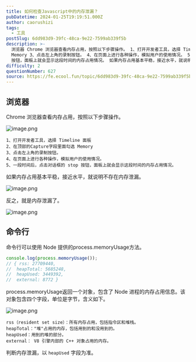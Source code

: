 ```yaml
---
title: 如何检查Javascript中的内存泄漏？
pubDatetime: 2024-01-25T19:19:51.000Z
author: caorushizi
tags:
  - 工具
postSlug: 6dd983d9-39fc-48ca-9e22-7599ab339f5b
description: >-
  浏览器 Chrome 浏览器查看内存占用，按照以下步骤操作。 1、打开开发者工具，选择 Timeline 面板 2、在顶部的Capture字段里面勾选
  Memory 3、点击左上角的录制按钮。 4、在页面上进行各种操作，模拟用户的使用情况。 5、一段时间后，点击对话框的 stop
  按钮，面板上就会显示这段时间的内存占用情况。 如果内存占用基本平稳，接近水平，就说明不存在内存泄漏。 反之，就是内存泄
difficulty: 2
questionNumber: 627
source: https://fe.ecool.fun/topic/6dd983d9-39fc-48ca-9e22-7599ab339f5b
---
```


## 浏览器

Chrome 浏览器查看内存占用，按照以下步骤操作。

![image.png](https://static.ecool.fun//article/b822300b-cf04-4c9f-9d88-06bd331726c0.png)

```
1、打开开发者工具，选择 Timeline 面板
2、在顶部的Capture字段里面勾选 Memory
3、点击左上角的录制按钮。
4、在页面上进行各种操作，模拟用户的使用情况。
5、一段时间后，点击对话框的 stop 按钮，面板上就会显示这段时间的内存占用情况。
```

如果内存占用基本平稳，接近水平，就说明不存在内存泄漏。

![image.png](https://static.ecool.fun//article/5b616638-2dbc-49a7-9bde-97271ec206b1.png)

反之，就是内存泄漏了。

![image.png](https://static.ecool.fun//article/a05a6942-5cbe-42c8-a213-9122a9a851db.png)

## 命令行

命令行可以使用 Node 提供的process.memoryUsage方法。

```js
console.log(process.memoryUsage());
// { rss: 27709440,
//  heapTotal: 5685248,
//  heapUsed: 3449392,
//  external: 8772 }
```

process.memoryUsage返回一个对象，包含了 Node 进程的内存占用信息。该对象包含四个字段，单位是字节，含义如下。

![image.png](https://static.ecool.fun//article/518da811-c80c-4bc2-a4d6-ba02bf8c508b.png)

```
rss（resident set size）：所有内存占用，包括指令区和堆栈。
heapTotal："堆"占用的内存，包括用到的和没用到的。
heapUsed：用到的堆的部分。
external： V8 引擎内部的 C++ 对象占用的内存。
```

判断内存泄漏，以 `heapUsed` 字段为准。




